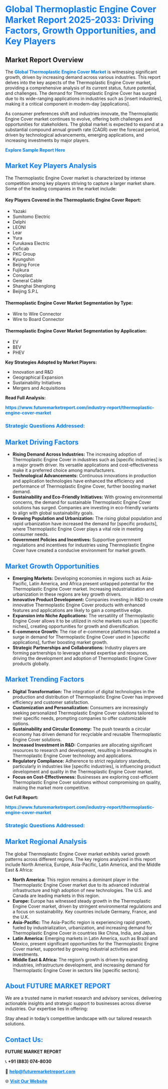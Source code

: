 <h1 style="color: #007BFF;">Global Thermoplastic Engine Cover Market Report 2025-2033: Driving Factors, Growth Opportunities, and Key Players</h1>

<section id="overview">
<h2>Market Report Overview</h2>
<p>The <a href="https://www.futuremarketreport.com/industry-report/thermoplastic-engine-cover-market" style="color: #007BFF; text-decoration: none;"><strong>Global Thermoplastic Engine Cover Market</strong></a> is witnessing significant growth, driven by increasing demand across various industries. This report delves into the key aspects of the Thermoplastic Engine Cover market, providing a comprehensive analysis of its current status, future potential, and challenges. The demand for Thermoplastic Engine Cover has surged due to its wide-ranging applications in industries such as [insert industries], making it a critical component in modern-day [applications].</p>
<p>As consumer preferences shift and industries innovate, the Thermoplastic Engine Cover market continues to evolve, offering both challenges and opportunities for stakeholders. The global market is expected to expand at a substantial compound annual growth rate (CAGR) over the forecast period, driven by technological advancements, emerging applications, and increasing investments by major players.</p>
</section>

<section id="overview">
<p><a href="https://www.futuremarketreport.com/request-sample/reportId=36060" style="color: #007BFF; text-decoration: none;"><strong>Explore Sample Report Here</strong></a></p>
</section>

<section id="key-players">
<h2 style="color: #007BFF;">Market Key Players Analysis</h2>
<p>The Thermoplastic Engine Cover market is characterized by intense competition among key players striving to capture a larger market share. Some of the leading companies in the market include:</p>
<h4>Key Players Covered in the Thermoplastic Engine Cover Report:</h4>
<ul><li>Yazaki</li><li>Sumitomo Electric</li><li>Delphi</li><li>LEONI</li><li>Lear</li><li>Yura</li><li>Furukawa Electric</li><li>Coficab</li><li>PKC Group</li><li>Kyungshin</li><li>Beijing Force</li><li>Fujikura</li><li>Coroplast</li><li>General Cable</li><li>Shanghai Shenglong</li><li>Beijing S.P.L</li></ul>
<h4>Thermoplastic Engine Cover Market Segmentation by Type:</h4>
<ul><li>Wire to Wire Connector</li><li>Wire to Board Connector</li></ul>

<h4>Thermoplastic Engine Cover Market Segmentation by Application:</h4>
<ul><li>EV</li><li>BEV</li><li>PHEV</li></ul>
<p><strong>Key Strategies Adopted by Market Players:</strong></p>
<ul>
<li>Innovation and R&D</li>
<li>Geographical Expansion</li>
<li>Sustainability Initiatives</li>
<li>Mergers and Acquisitions</li>
</ul>
</section>

<section>
<p><strong>Read Full Analysis: </strong></p><a href="https://www.futuremarketreport.com/industry-report/thermoplastic-engine-cover-market" style="color: #007BFF; text-decoration: none;"><strong>https://www.futuremarketreport.com/industry-report/thermoplastic-engine-cover-market</strong></a>
<h3 style="color: #007BFF;">Strategic Questions Addressed:</h3>
</section>

<section id="driving-factors">
<h2 style="color: #007BFF;">Market Driving Factors</h2>
<ul>
<li><strong>Rising Demand Across Industries:</strong> The increasing adoption of Thermoplastic Engine Cover in industries such as [specific industries] is a major growth driver. Its versatile applications and cost-effectiveness make it a preferred choice among manufacturers.</li>
<li><strong>Technological Advancements:</strong> Continuous innovations in production and application technologies have enhanced the efficiency and performance of Thermoplastic Engine Cover, further boosting market demand.</li>
<li><strong>Sustainability and Eco-Friendly Initiatives:</strong> With growing environmental concerns, the demand for sustainable Thermoplastic Engine Cover solutions has surged. Companies are investing in eco-friendly variants to align with global sustainability goals.</li>
<li><strong>Growing Population and Urbanization:</strong> The rising global population and rapid urbanization have increased the demand for [specific products], where Thermoplastic Engine Cover plays a vital role in meeting consumer needs.</li>
<li><strong>Government Policies and Incentives:</strong> Supportive government regulations and incentives for industries using Thermoplastic Engine Cover have created a conducive environment for market growth.</li>
</ul>
</section>

<section id="growth-opportunities">
<h2 style="color: #007BFF;">Market Growth Opportunities</h2>
<ul>
<li><strong>Emerging Markets:</strong> Developing economies in regions such as Asia-Pacific, Latin America, and Africa present untapped potential for the Thermoplastic Engine Cover market. Increasing industrialization and urbanization in these regions are key growth drivers.</li>
<li><strong>Innovative Product Development:</strong> Companies investing in R&D to create innovative Thermoplastic Engine Cover products with enhanced features and applications are likely to gain a competitive edge.</li>
<li><strong>Expansion into Niche Applications:</strong> The versatility of Thermoplastic Engine Cover allows it to be utilized in niche markets such as [specific niches], creating opportunities for growth and diversification.</li>
<li><strong>E-commerce Growth:</strong> The rise of e-commerce platforms has created a surge in demand for Thermoplastic Engine Cover used in [specific applications], further boosting market growth.</li>
<li><strong>Strategic Partnerships and Collaborations:</strong> Industry players are forming partnerships to leverage shared expertise and resources, driving the development and adoption of Thermoplastic Engine Cover products globally.</li>
</ul>
</section>

<section id="trending-factors">
<h2 style="color: #007BFF;">Market Trending Factors</h2>
<ul>
<li><strong>Digital Transformation:</strong> The integration of digital technologies in the production and distribution of Thermoplastic Engine Cover has improved efficiency and customer satisfaction.</li>
<li><strong>Customization and Personalization:</strong> Consumers are increasingly seeking personalized Thermoplastic Engine Cover solutions tailored to their specific needs, prompting companies to offer customizable options.</li>
<li><strong>Sustainability and Circular Economy:</strong> The push towards a circular economy has driven demand for recyclable and reusable Thermoplastic Engine Cover solutions.</li>
<li><strong>Increased Investment in R&D:</strong> Companies are allocating significant resources to research and development, resulting in breakthroughs in Thermoplastic Engine Cover technology and applications.</li>
<li><strong>Regulatory Compliance:</strong> Adherence to strict regulatory standards, particularly in industries like [specific industries], is influencing product development and quality in the Thermoplastic Engine Cover market.</li>
<li><strong>Focus on Cost-Effectiveness:</strong> Businesses are exploring cost-efficient Thermoplastic Engine Cover solutions without compromising on quality, making the market more competitive.</li>
</ul>
</section>

<section>
<p><strong>Get Full Report: </strong></p><a href="https://www.futuremarketreport.com/industry-report/thermoplastic-engine-cover-market" style="color: #007BFF; text-decoration: none;"><strong>https://www.futuremarketreport.com/industry-report/thermoplastic-engine-cover-market</strong></a>
<h3 style="color: #007BFF;">Strategic Questions Addressed:</h3>
</section>


<section id="regional-analysis">
<h2 style="color: #007BFF;">Market Regional Analysis</h2>
<p>The global Thermoplastic Engine Cover market exhibits varied growth patterns across different regions. The key regions analyzed in this report include North America, Europe, Asia-Pacific, Latin America, and the Middle East & Africa:</p>
<ul>
<li><strong>North America:</strong> This region remains a dominant player in the Thermoplastic Engine Cover market due to its advanced industrial infrastructure and high adoption of new technologies. The U.S. and Canada are leading markets in this region.</li>
<li><strong>Europe:</strong> Europe has witnessed steady growth in the Thermoplastic Engine Cover market, driven by stringent environmental regulations and a focus on sustainability. Key countries include Germany, France, and the U.K.</li>
<li><strong>Asia-Pacific:</strong> The Asia-Pacific region is experiencing rapid growth, fueled by industrialization, urbanization, and increasing demand for Thermoplastic Engine Cover in countries like China, India, and Japan.</li>
<li><strong>Latin America:</strong> Emerging markets in Latin America, such as Brazil and Mexico, present significant opportunities for the Thermoplastic Engine Cover market, supported by growing industrial activities and investments.</li>
<li><strong>Middle East & Africa:</strong> The region’s growth is driven by expanding industries, infrastructure development, and increasing demand for Thermoplastic Engine Cover in sectors like [specific sectors].</li>
</ul>
</section>

<footer>
<h2 style="color: #007BFF;">About FUTURE MARKET REPORT</h2>
<p>We are a trusted name in market research and advisory services, delivering actionable insights and strategic support to businesses across diverse industries. Our expertise lies in offering:</p>

<p>Stay ahead in today’s competitive landscape with our tailored research solutions.</p>

<h2 style="color: #007BFF;">Contact Us:</h2>
<p><strong>FUTURE MARKET REPORT</strong></p>
<p>📞 <strong>+91 (883) 074-8030</strong></p>
<p>📧 <strong><a href="mailto:help@futuremarketreport.com" style="color: #007BFF;">help@futuremarketreport.com</a></strong></p>
<p>🌐 <strong><a href="https://www.futuremarketreport.com/" style="color: #007BFF;">Visit Our Website</a></strong></p>
</footer>